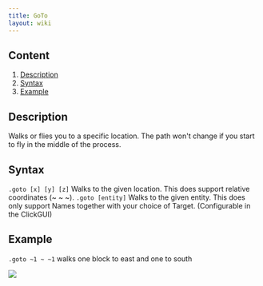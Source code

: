 ```yaml
---
title: GoTo
layout: wiki
---
```

## Content
  1. [Description](#description)
  2. [Syntax](#syntax)
  3. [Example](#example)
  
## Description
Walks or flies you to a specific location. The path won't change if you start to fly in the middle of the process.

## Syntax
`.goto [x] [y] [z]` Walks to the given location. This does support relative coordinates (~ ~ ~).
`.goto [entity]` Walks to the given entity. This does only support Names together with your choice of Target. (Configurable
in the ClickGUI)

## Example
`.goto ~1 ~ ~1` walks one block to east and one to south

![](http://puu.sh/hJq7I/bc496cce09.png)
